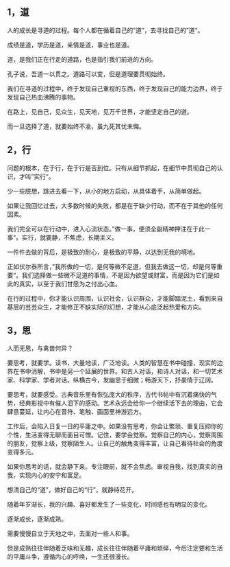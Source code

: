 ## 1，道

人的成长是寻道的过程。每个人都在循着自己的”道“，去寻找自己的”道“。

成绩是道，学历是道，亲情是道，事业也是道。

道，是我们正在行走的道路，也是指引我们前进的方向。

孔子说，吾道一以贯之。道路可以变，但是道理要贯彻始终。

我们在寻道的过程中，终于发现自己重视的东西，终于发现自己的能力边界，终于发现自己热血沸腾的事物。

在路上，见自己，见众生，见天地，见万千世界，才能坚定自己的道。

而一旦选择了道，就要始终不渝，虽九死其忧未悔。

## 2，行‍‍‍‍

问题的根本，在于行，在于行是否到位。只有从细节抓起，在细节中贯彻自己的认识，才叫”实行“。

少一些臆想，跳进去看一下，从小的地方启动，从具体着手，从简单做起。

如果让我回忆过去，大多数时候的失败，都是在于缺少行动，而不在于其他的任何因素。

我们完全可以在行动中，进入心流状态。”做一事，便须全副精神押注在于此一事“。实行，就要静，不焦虑，长期主义。

一件件去做的背后，是极致的耐心，是极致的平静，以达到无我的境地。

正如伏尔泰所言，”我所做的一切，是何等微不足道，但我去做这一切，却是何等重要“。我们选择做一些微不足道的事情，不是因为欲望或财富，而是因为它们是如此的真实，以至于我们甘愿为之付出心血。

在行的过程中，你才能认识周围，认识社会，认识群众，才能脚踏泥土，看到来自基层的芸芸众生，才能修正不缺实际的幻想，才能从心底泛起热爱和方向。

## 3，思‍‍‍

人而无思，与禽兽何异？

要思考，就要学。读书，大量地读，广泛地读。人类的智慧在书中碰撞，现实的边界在书中消解，书中是另一个延展的世界。和古人对话，和诗人对话，和一切艺术家、科学家、学者对话。纵横古今，发幽思于细微；畅游天下，抒豪情于辽阔。

要思考，就要感受。古典音乐里有恢弘庞大的秩序，古代书帖中有沉着痛快的气势，经典影视中有催人泪下的感动。艺术永远会给你一个继续活下去的理由，它会肆意蔓延，让内心在音符、笔触、画面里神游远方。

工作后，会陷入日复一日的平庸之中。如果没有思考，你会让繁琐、重复压抑你的个性，生活变得无聊而面目可憎。记住，要学会觉察。觉察自己的内心，觉察周围的朋友，觉察上级，觉察陌生人。让自己的触角变得丰富，让自己看待社会的角度变得多元。

如果你思考的话，就会静下来。专注眼前，就不会焦虑。审视自我，找到真实的自我，实现内心的安宁和富足。

想清自己的“道”，做好自己的“行”，就静待花开。

随着年岁渐长，我的兴趣、喜好都发生了一些变化，时间感也有明显的变化。

逐渐成长，逐渐成熟。

需要慢慢自立于天地之中，去面对一些人和事。

但是成熟往往伴随着乏味和无趣，成长往往伴随着平庸和琐碎，今后注定要和生活的平庸斗争，遵循内心的呼唤，一生还很漫长。